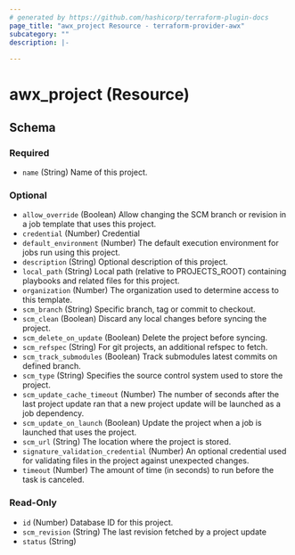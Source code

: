 ```yaml
---
# generated by https://github.com/hashicorp/terraform-plugin-docs
page_title: "awx_project Resource - terraform-provider-awx"
subcategory: ""
description: |-
  
---
```


# awx_project (Resource)





<!-- schema generated by tfplugindocs -->
## Schema

### Required

- `name` (String) Name of this project.

### Optional

- `allow_override` (Boolean) Allow changing the SCM branch or revision in a job template that uses this project.
- `credential` (Number) Credential
- `default_environment` (Number) The default execution environment for jobs run using this project.
- `description` (String) Optional description of this project.
- `local_path` (String) Local path (relative to PROJECTS_ROOT) containing playbooks and related files for this project.
- `organization` (Number) The organization used to determine access to this template.
- `scm_branch` (String) Specific branch, tag or commit to checkout.
- `scm_clean` (Boolean) Discard any local changes before syncing the project.
- `scm_delete_on_update` (Boolean) Delete the project before syncing.
- `scm_refspec` (String) For git projects, an additional refspec to fetch.
- `scm_track_submodules` (Boolean) Track submodules latest commits on defined branch.
- `scm_type` (String) Specifies the source control system used to store the project.
- `scm_update_cache_timeout` (Number) The number of seconds after the last project update ran that a new project update will be launched as a job dependency.
- `scm_update_on_launch` (Boolean) Update the project when a job is launched that uses the project.
- `scm_url` (String) The location where the project is stored.
- `signature_validation_credential` (Number) An optional credential used for validating files in the project against unexpected changes.
- `timeout` (Number) The amount of time (in seconds) to run before the task is canceled.

### Read-Only

- `id` (Number) Database ID for this project.
- `scm_revision` (String) The last revision fetched by a project update
- `status` (String)


